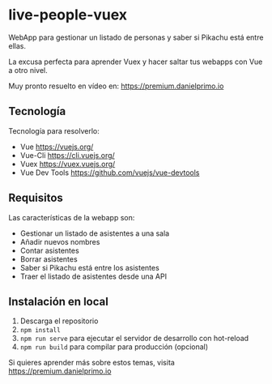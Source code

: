 # live-people-vuex

WebApp para gestionar un listado de personas y saber si Pikachu está entre ellas.

La excusa perfecta para aprender Vuex y hacer saltar tus webapps con Vue a otro nivel.

Muy pronto resuelto en vídeo en: https://premium.danielprimo.io

## Tecnología

Tecnología para resolverlo:
- Vue https://vuejs.org/
- Vue-Cli https://cli.vuejs.org/
- Vuex https://vuex.vuejs.org/
- Vue Dev Tools https://github.com/vuejs/vue-devtools

## Requisitos

Las características de la webapp son:

- Gestionar un listado de asistentes a una sala
- Añadir nuevos nombres
- Contar asistentes
- Borrar asistentes
- Saber si Pikachu está entre los asistentes
- Traer el listado de asistentes desde una API

## Instalación en local

1. Descarga el repositorio
2. `npm install`
3. `npm run serve` para ejecutar el servidor de desarrollo con hot-reload
4. `npm run build` para compilar para producción (opcional)


Si quieres aprender más sobre estos temas, visita https://premium.danielprimo.io
